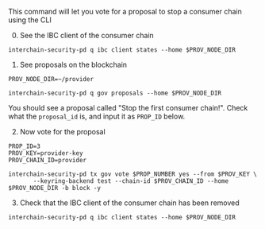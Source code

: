 This command will let you vote for a proposal to stop a consumer chain using the CLI

0. See the IBC client of the consumer chain

```
interchain-security-pd q ibc client states --home $PROV_NODE_DIR
```

1. See proposals on the blockchain
```
PROV_NODE_DIR=~/provider

interchain-security-pd q gov proposals --home $PROV_NODE_DIR
```
You should see a proposal called "Stop the first consumer chain!". Check what the `proposal_id` is, and input it as `PROP_ID` below.

2. Now vote for the proposal

```
PROP_ID=3
PROV_KEY=provider-key
PROV_CHAIN_ID=provider

interchain-security-pd tx gov vote $PROP_NUMBER yes --from $PROV_KEY \
       --keyring-backend test --chain-id $PROV_CHAIN_ID --home $PROV_NODE_DIR -b block -y
```

3. Check that the IBC client of the consumer chain has been removed

```
interchain-security-pd q ibc client states --home $PROV_NODE_DIR
```
